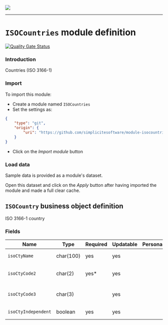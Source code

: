 <!--
 ___ _            _ _    _ _    __
/ __(_)_ __  _ __| (_)__(_) |_ /_/
\__ \ | '  \| '_ \ | / _| |  _/ -_)
|___/_|_|_|_| .__/_|_\__|_|\__\___|
            |_| 
-->
![](https://docs.simplicite.io//logos/logo250.png)
* * *

`ISOCountries` module definition
================================

[![Quality Gate Status](https://sonarcloud.io/api/project_badges/measure?project=simplicite-modules-ISOCountries&metric=alert_status)](https://sonarcloud.io/dashboard?id=simplicite-modules-ISOCountries)

### Introduction

Countries (ISO 3166-1)

### Import

To import this module:

- Create a module named `ISOCountries`
- Set the settings as:

```json
{
	"type": "git",
	"origin": {
		"uri": "https://github.com/simplicitesoftware/module-isocountries.git"
	}
}
```

- Click on the _Import module_ button

### Load data

Sample data is provided as a module's dataset.

Open this dataset and click on the _Apply_ button after having imported the module and made a full clear cache.

`ISOCountry` business object definition
---------------------------------------

ISO 3166-1 country

### Fields

| Name                                                         | Type                                     | Required | Updatable | Personal | Description                                                                      | 
| ------------------------------------------------------------ | ---------------------------------------- | -------- | --------- | -------- | -------------------------------------------------------------------------------- |
| `isoCtyName`                                                 | char(100)                                | yes      | yes       |          | Country name                                                                     |
| `isoCtyCode2`                                                | char(2)                                  | yes*     | yes       |          | Country code (2 letters)                                                         |
| `isoCtyCode3`                                                | char(3)                                  |          | yes       |          | Country code (3 letters)                                                         |
| `isoCtyIndependent`                                          | boolean                                  | yes      | yes       |          | Independent country?                                                             |


